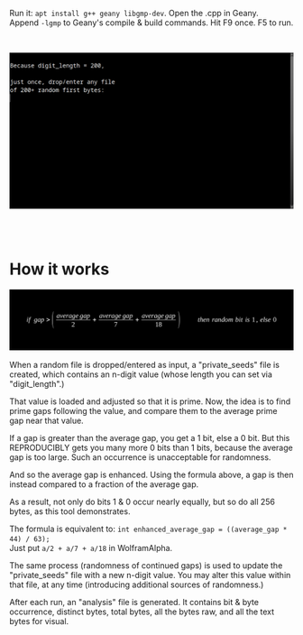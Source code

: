 Run it: ```apt install g++ geany libgmp-dev```. Open the .cpp in Geany.<br>
Append ```-lgmp``` to Geany's compile & build commands. Hit F9 once. F5 to run.

<br>

<p align="center">
  <img src="https://raw.githubusercontent.com/compromise-evident/prime-gap-RNG/refs/heads/main/Other/Terminal.png">
</p>

<br>
<br>

# How it works

<p align="center">
  <img src="https://raw.githubusercontent.com/compromise-evident/prime-gap-RNG/refs/heads/main/Other/Formula.png">
</p>

When a random file is dropped/entered as input,
a "private_seeds" file is created, which contains
an n-digit value (whose length you can set via "digit_length".)

That value is loaded and adjusted so that it is prime.
Now, the idea is to find prime gaps following the value,
and compare them to the average prime gap near that value.

If a gap is greater than the average gap, you get a 1 bit, else a 0 bit.
But this REPRODUCIBLY gets you many more 0 bits than 1 bits,
because the average gap is too large. Such an
occurrence is unacceptable for randomness.

And so the average gap is enhanced.
Using the formula above, a gap is then instead
compared to a fraction of the average gap.

As a result, not only do bits 1 & 0 occur nearly equally,
but so do all 256 bytes, as this tool demonstrates.

The formula is equivalent to: ```int enhanced_average_gap = ((average_gap * 44) / 63);``` <br>
Just put ```a/2 + a/7 + a/18``` in WolframAlpha.

The same process (randomness of continued gaps) is used
to update the "private_seeds" file with a new n-digit value.
You may alter this value within that file, at any time
(introducing additional sources of randomness.)

After each run, an "analysis" file is generated.
It contains bit & byte occurrence, distinct bytes,
total bytes, all the bytes raw, and all the
text bytes for visual.

